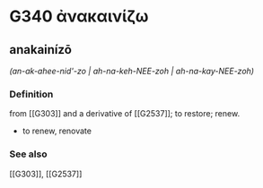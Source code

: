 # G340 ἀνακαινίζω

## anakainízō

_(an-ak-ahee-nid'-zo | ah-na-keh-NEE-zoh | ah-na-kay-NEE-zoh)_

### Definition

from [[G303]] and a derivative of [[G2537]]; to restore; renew.

- to renew, renovate

### See also

[[G303]], [[G2537]]

